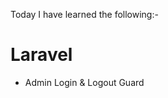 Today I have learned the following:-
# Laravel
<!-- started new project Multi Auth-->
- Admin Login & Logout Guard